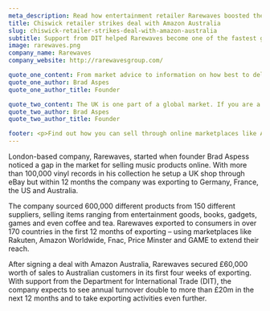 ```yaml
---
meta_description: Read how entertainment retailer Rarewaves boosted their online sales internationally after working with DIT.
title: Chiswick retailer strikes deal with Amazon Australia
slug: chiswick-retailer-strikes-deal-with-amazon-australia
subtitle: Support from DIT helped Rarewaves become one of the fastest growing online retailers in the world.
image: rarewaves.png
company_name: Rarewaves
company_website: http://rarewavesgroup.com/

quote_one_content: From market advice to information on how best to deliver our products, we’ve found that the help we’ve received from DIT has really helped us smooth our thought process and been a big arm around our shoulders! When launching in more complicated markets like China, we’ve found DIT’s help a hugely important part of this.
quote_one_author: Brad Aspes
quote_one_author_title: Founder

quote_two_content: The UK is one part of a global market. If you are a UK retailer only selling domestically, you are missing a massive trick. I would advise speaking to DIT to form an overseas e-commerce strategy, there is a world of opportunity out there and DIT is helping to fill in the gaps with British Businesses.
quote_two_author: Brad Aspes
quote_two_author_title: Founder

footer: <p>Find out how you can sell through online marketplaces like Amazon and eBay by using the <a href="/" class="link" title="Selling Online Overseas">Selling Online Overseas Service</a>.</p>
---
```


London-based company, Rarewaves, started when founder Brad Aspess noticed a gap in the market for selling music products online. With more than 100,000 vinyl records in his collection he setup a UK shop through eBay but within 12 months the company was exporting to Germany, France, the US and Australia.

The company sourced 600,000 different products from 150 different suppliers, selling items ranging from entertainment goods, books, gadgets, games and even coffee and tea. Rarewaves exported to consumers in over 170 countries in the first 12 months of exporting – using marketplaces like Rakuten, Amazon Worldwide, Fnac, Price Minster and GAME to extend their reach.

After signing a deal with Amazon Australia, Rarewaves secured £60,000 worth of sales to Australian customers in its first four weeks of exporting. With support from the Department for International Trade (DIT), the company expects to see annual turnover double to more than £20m in the next 12 months and to take exporting activities even further.
